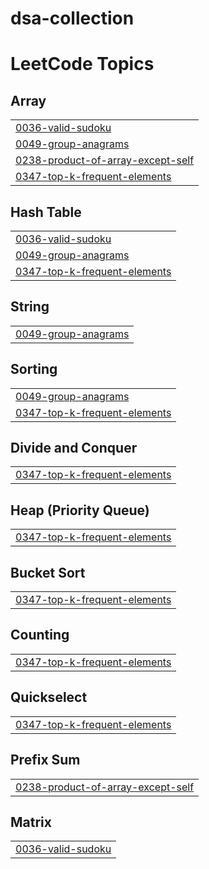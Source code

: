 # dsa-collection

<!---LeetCode Topics Start-->
# LeetCode Topics
## Array
|  |
| ------- |
| [0036-valid-sudoku](https://github.com/bete7512/dsa-collection/tree/master/0036-valid-sudoku) |
| [0049-group-anagrams](https://github.com/bete7512/dsa-collection/tree/master/0049-group-anagrams) |
| [0238-product-of-array-except-self](https://github.com/bete7512/dsa-collection/tree/master/0238-product-of-array-except-self) |
| [0347-top-k-frequent-elements](https://github.com/bete7512/dsa-collection/tree/master/0347-top-k-frequent-elements) |
## Hash Table
|  |
| ------- |
| [0036-valid-sudoku](https://github.com/bete7512/dsa-collection/tree/master/0036-valid-sudoku) |
| [0049-group-anagrams](https://github.com/bete7512/dsa-collection/tree/master/0049-group-anagrams) |
| [0347-top-k-frequent-elements](https://github.com/bete7512/dsa-collection/tree/master/0347-top-k-frequent-elements) |
## String
|  |
| ------- |
| [0049-group-anagrams](https://github.com/bete7512/dsa-collection/tree/master/0049-group-anagrams) |
## Sorting
|  |
| ------- |
| [0049-group-anagrams](https://github.com/bete7512/dsa-collection/tree/master/0049-group-anagrams) |
| [0347-top-k-frequent-elements](https://github.com/bete7512/dsa-collection/tree/master/0347-top-k-frequent-elements) |
## Divide and Conquer
|  |
| ------- |
| [0347-top-k-frequent-elements](https://github.com/bete7512/dsa-collection/tree/master/0347-top-k-frequent-elements) |
## Heap (Priority Queue)
|  |
| ------- |
| [0347-top-k-frequent-elements](https://github.com/bete7512/dsa-collection/tree/master/0347-top-k-frequent-elements) |
## Bucket Sort
|  |
| ------- |
| [0347-top-k-frequent-elements](https://github.com/bete7512/dsa-collection/tree/master/0347-top-k-frequent-elements) |
## Counting
|  |
| ------- |
| [0347-top-k-frequent-elements](https://github.com/bete7512/dsa-collection/tree/master/0347-top-k-frequent-elements) |
## Quickselect
|  |
| ------- |
| [0347-top-k-frequent-elements](https://github.com/bete7512/dsa-collection/tree/master/0347-top-k-frequent-elements) |
## Prefix Sum
|  |
| ------- |
| [0238-product-of-array-except-self](https://github.com/bete7512/dsa-collection/tree/master/0238-product-of-array-except-self) |
## Matrix
|  |
| ------- |
| [0036-valid-sudoku](https://github.com/bete7512/dsa-collection/tree/master/0036-valid-sudoku) |
<!---LeetCode Topics End-->